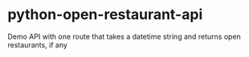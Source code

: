 # python-open-restaurant-api
Demo API with one route that takes a datetime string and returns open restaurants, if any
